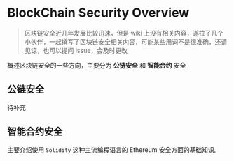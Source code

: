# BlockChain Security Overview

> 区块链安全近几年发展比较迅速，但是 wiki 上没有相关内容，遂拉了几个小伙伴，一起撰写了区块链安全相关内容，可能某些用词不是很准确，还请见谅，也可以提问 issue，会及时更改

概述区块链安全的一些方向，主要分为  **公链安全** 和 **智能合约** 安全

## 公链安全

待补充

## 智能合约安全

主要介绍使用 `Solidity` 这种主流编程语言的 Ethereum 安全方面的基础知识。